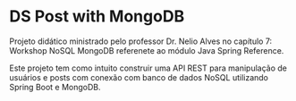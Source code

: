 # DS Post with MongoDB

Projeto didático ministrado pelo professor Dr. Nelio Alves no capítulo 7: Workshop NoSQL MongoDB referenete ao módulo Java Spring Reference.

Este projeto tem como intuito construir uma API REST para manipulação de usuários e posts com conexão com banco de dados NoSQL utilizando 
Spring Boot e MongoDB. 
